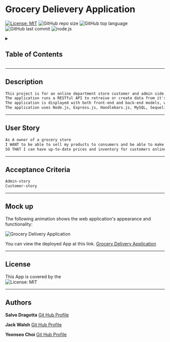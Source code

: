
# Grocery Delievery Application

[![License: MIT](https://img.shields.io/badge/License-MIT-yellow.svg)](https://opensource.org/licenses/MIT)
![GitHub repo size](https://img.shields.io/github/repo-size/MM-SalvoDragotta/grocery-delivery-application)
![GitHub top language](https://img.shields.io/github/languages/top/MM-SalvoDragotta/grocery-delivery-application)
![GitHub last commit](https://img.shields.io/github/last-commit/MM-SalvoDragotta/grocery-delivery-application)
![node.js](https://img.shields.io/github/package-json/v/MM-SalvoDragotta/grocery-delivery-application)

<details>
<summary><h2>Table of Contents</h2></summary>

- [Description](#description)
- [User Story](#user-story)
- [Acceptance Criteria](#acceptance-criteria)
- [Mock Up](#mock-up)
- [License](#license)
- [Authors](#authors)
</details>

----

## Description

```md
This project is for an online department store customer and admin side. All items are listed on the website, with their quantities and prices. The admin can change stock, prices, delete products, add products and show current promotions. 
The application runs a RESTful API to retreive or create data from it's database.
The application is displayed with both front-end and back-end models, with authentification needed for the back-end (admin) side.
The application uses Node.js, Express.js, Handlebars.js, MySQL, Sequelize ORM, Heroku.   
```

----

## User Story 

```md
As A owner of a grocery store
I WANT to be able to sell my products to consumers and be able to make adjustments to my inventory and prices.
SO THAT I can have up-to-date prices and inventory for customers online.
```

----

## Acceptance Criteria

```md
Admin-story
Customer-story
```

----

## Mock up

The following animation shows the web application's appearance and functionality:

![Grocery Delivery Application]()

You can view the deployed App at this link. [Grocery Delivery Application](https://store-back-end-deployed.herokuapp.com/)

----

## License

This App is covered by the \
![License: MIT](https://img.shields.io/badge/License-MIT-yellow.svg)

----

## Authors

**Salvo Dragotta** [Git Hub Profile](https://github.com/MM-SalvoDragotta) 

**Jack Walsh** [Git Hub Profile](https://github.com/jdwalsh138) 

**Yeonseo Choi** [Git Hub Profile](https://github.com/seaweedq12)
